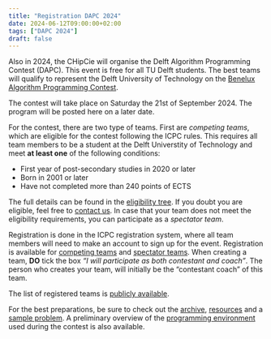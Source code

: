 ```yaml
---
title: "Registration DAPC 2024"
date: 2024-06-12T09:00:00+02:00
tags: ["DAPC 2024"]
draft: false
---
```

Also in 2024, the CHipCie will organise the Delft Algorithm Programming Contest (DAPC). This event is free for all TU Delft
students. The best teams will qualify to represent the Delft University of Technology on the [Benelux Algorithm Programming Contest](https://bapc.eu/).

The contest will take place on Saturday the 21st of September 2024. The program will be posted here on a later date.

For the contest, there are two type of teams. First are *competing teams*, which are eligible for the contest following the ICPC rules.
This requires all team members to be a student at the Delft Universtity of Technology and meet **at least one** of the following conditions:
* First year of post-secondary studies in 2020 or later
* Born in 2001 or later
* Have not completed more than 240 points of ECTS

The full details can be found in the [eligibility tree](https://drive.google.com/file/d/1cFXF7ZKNP72ZZrq3yVIrREdk-snse1aX/view).
If you doubt you are eligible, feel free to [contact us](/contact).
In case that your team does not meet the eligibility requirements, you can participate as a *spectator team*.

Registration is done in the ICPC registration system, where all team members will need to make an account to sign up for the event.
Registration is available for [competing teams](https://icpc.global/private/teamRegistration/site/37343)
and [spectator teams](https://icpc.global/private/teamRegistration/site/37339).
When creating a team, **DO** tick the box *“I will participate as both contestant and coach”*.
The person who creates your team, will initially be the “contestant coach” of this team.

The list of registered teams is [publicly available](https://icpc.global/regionals/finder/BAPC-Preliminaries-2025/teams).

For the best preparations, be sure to check out the [archive](/archive), [resources](/resources) and a [sample problem](/sample).
A preliminary overview of the [programming environment](/systems) used during the contest is also available.
